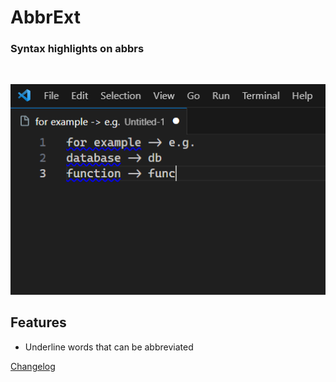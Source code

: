# AbbrExt

### Syntax highlights on abbrs

<br />

![](https://raw.githubusercontent.com/T1xx1/AbbrExt/main/img/screenshoot.png)

## Features

- Underline words that can be abbreviated

[Changelog](https://github.com/T1xx1/AbbrExt/blob/main/CHANGELOG.md)